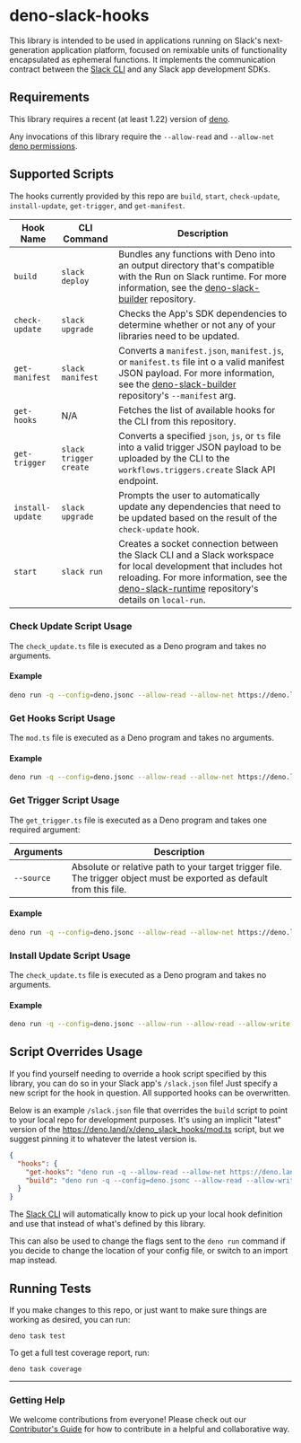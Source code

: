 # deno-slack-hooks

This library is intended to be used in applications running on Slack's next-generation application platform, focused on remixable
units of functionality encapsulated as ephemeral functions. It implements the communication contract between the
[Slack CLI][cli] and any Slack app development SDKs.

## Requirements

This library requires a recent (at least 1.22) version of [deno](https://deno.land).

Any invocations of this library require the `--allow-read` and `--allow-net` [deno permissions](https://deno.land/manual/getting_started/permissions).

## Supported Scripts
The hooks currently provided by this repo are `build`, `start`, `check-update`, `install-update`, `get-trigger`, and `get-manifest`.

| Hook Name         | CLI Command            | Description                     |
| ----------------- | ---------------------- | ------------------------------- |
| `build`           | `slack deploy`         | Bundles any functions with Deno into an output directory that's compatible with the Run on Slack runtime. For more information, see the [deno-slack-builder](https://github.com/slackapi/deno-slack-builder) repository. |
| `check-update`    | `slack upgrade`        | Checks the App's SDK dependencies to determine whether or not any of your libraries need to be updated. |
| `get-manifest`    | `slack manifest`       | Converts a `manifest.json`, `manifest.js`, or `manifest.ts` file int o a valid manifest JSON payload. For more information, see the [deno-slack-builder](https://github.com/slackapi/deno-slack-builder) repository's `--manifest` arg. |
| `get-hooks`       | N/A                    | Fetches the list of available hooks for the CLI from this repository. |
| `get-trigger`     | `slack trigger create` | Converts a specified `json`, `js`, or `ts` file into a valid trigger JSON payload to be uploaded by the CLI to the `workflows.triggers.create` Slack API endpoint. |
| `install-update`  | `slack upgrade`        | Prompts the user to automatically update any dependencies that need to be updated based on the result of the `check-update` hook. |
| `start`           | `slack run`            | Creates a socket connection between the Slack CLI and a Slack workspace for local development that includes hot reloading. For more information, see the [deno-slack-runtime](https://github.com/slackapi/deno-slack-runtime) repository's details on `local-run`. |


### Check Update Script Usage
The `check_update.ts` file is executed as a Deno program and takes no arguments.

#### Example
```bash
deno run -q --config=deno.jsonc --allow-read --allow-net https://deno.land/x/deno_slack_hooks/check_update.ts
```
### Get Hooks Script Usage
The `mod.ts` file is executed as a Deno program and takes no arguments.

#### Example
```bash
deno run -q --config=deno.jsonc --allow-read --allow-net https://deno.land/x/deno_slack_hooks/mod.ts
```
### Get Trigger Script Usage

The `get_trigger.ts` file is executed as a Deno program and takes one required argument:

| Arguments  | Description                                           |
| ---------- | ----------------------------------------------------- |
| `--source` | Absolute or relative path to your target trigger file. The trigger object must be exported as default from this file. |


#### Example
```bash
deno run -q --config=deno.jsonc --allow-read --allow-net https://deno.land/x/deno_slack_hooks/get_trigger.ts --source="./trigger.ts"
```

### Install Update Script Usage
The `check_update.ts` file is executed as a Deno program and takes no arguments.

#### Example
```bash
deno run -q --config=deno.jsonc --allow-run --allow-read --allow-write --allow-net https://deno.land/x/deno_slack_hooks/install_update.ts
```
## Script Overrides Usage

If you find yourself needing to override a hook script specified by this library, you can do so in your Slack app's `/slack.json` file! Just specify a new script for the hook in question. All supported hooks can be overwritten.

Below is an example `/slack.json` file that overrides the `build` script to point to your local repo for development purposes. It's using an implicit "latest" version of the https://deno.land/x/deno_slack_hooks/mod.ts script, but we suggest pinning it to whatever the latest version is.

```json
{
  "hooks": {
    "get-hooks": "deno run -q --allow-read --allow-net https://deno.land/x/deno_slack_hooks/mod.ts",
    "build": "deno run -q --config=deno.jsonc --allow-read --allow-write --allow-net --allow-run file:///<path-to-your-local-repo>/mod.ts"
  }
}
```

The [Slack CLI][cli] will automatically know to pick up your local hook definition and use that instead of what's defined by this library.

This can also be used to change the flags sent to the `deno run` command if you decide to change the location of your config file, or switch to an import map instead.

## Running Tests

If you make changes to this repo, or just want to make sure things are working as desired, you can run:

    deno task test

To get a full test coverage report, run:

    deno task coverage

---

### Getting Help

We welcome contributions from everyone! Please check out our
[Contributor's Guide](.github/CONTRIBUTING.md) for how to contribute in a
helpful and collaborative way.

[cli]: https://github.com/slackapi/slack-cli
